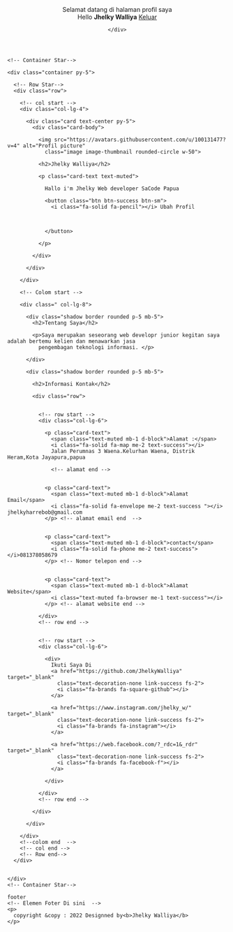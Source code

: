 <!DOCTYPE html>
<html lang="en">

<head>
  <title>Profile</title>

  <!-- CSS only  instal bootstarap -->
  <link href="https://cdn.jsdelivr.net/npm/bootstrap@5.2.1/dist/css/bootstrap.min.css" rel="stylesheet"
    integrity="sha384-iYQeCzEYFbKjA/T2uDLTpkwGzCiq6soy8tYaI1GyVh/UjpbCx/TYkiZhlZB6+fzT" crossorigin="anonymous">

  <!--link font awasome untuk membuat ikon  -->
  <script src="https://kit.fontawesome.com/54e4df4cb3.js" crossorigin="anonymous"></script>

  <!-- instal Font Awasome ke dalam -->


  <link rel="stylesheet" href="https://cdnjs.cloudflare.com/ajax/libs/font-awesome/4.7.0/css/font-awesome.min.css"
    integrity="sha512-SfTiTlX6kk+qitfevl/7LibUOeJWlt9rbyDn92a1DqWOw9vWG2MFoays0sgObmWazO5BQPiFucnnEAjpAB+/Sw=="
    crossorigin="anonymous" referrerpolicy="no-referrer" />

</head>

<body>

  <!-- Heder star  -->
  <header class=" bg-success shadow sticky-top">
    <!--  Elemen Heder di Sini-->
    <div class="container d-flex  flex-wrap justify-content-between py-2 text-light">
      Selamat datang di halaman profil saya
      <div>
        Hello <b>Jhelky Walliya</b>
        <a href="#" class="link-warning text-decoration-none fw-bold ms-2">
          <i class="fa-solid fas fa-sign-out"></i>
          Keluar
        </a>
      </div>

    </div>


  </header>

  <!-- Heder end di sini -->


  <!-- Conten star-->

  <section>
    <!-- elemen konten disini  -->

    <!-- Container Star-->

    <div class="container py-5">

      <!-- Row Star-->
      <div class="row">

        <!-- col start -->
        <div class="col-lg-4">

          <div class="card text-center py-5">
            <div class="card-body">

              <img src="https://avatars.githubusercontent.com/u/100131477?v=4" alt="Profil picture"
                class="image image-thumbnail rounded-circle w-50">

              <h2>Jhelky Walliya</h2>

              <p class="card-text text-muted">

                Hallo i'm Jhelky Web developer SaCode Papua

                <button class="btn btn-success btn-sm">
                  <i class="fa-solid fa-pencil"></i> Ubah Profil



                </button>

              </p>

            </div>

          </div>

        </div>

        <!-- Colom start -->

        <div class=" col-lg-8">

          <div class="shadow border rounded p-5 mb-5">
            <h2>Tentang Saya</h2>

            <p>Saya merupakan seseorang web developr junior kegitan saya adalah bertemu kelien dan menawarkan jasa
              pengembagan teknologi informasi. </p>

          </div>

          <div class="shadow border rounded p-5 mb-5">

            <h2>Informasi Kontak</h2>

            <div class="row">


              <!-- row start -->
              <div class="col-lg-6">

                <p class="card-text">
                  <span class="text-muted mb-1 d-block">Alamat :</span>
                  <i class="fa-solid fa-map me-2 text-success"></i>
                  Jalan Perumnas 3 Waena.Kelurhan Waena, Distrik Heram,Kota Jayapura,papua

                  <!-- alamat end -->


                <p class="card-text">
                  <span class="text-muted mb-1 d-block">Alamat Email</span>
                  <i class="fa-solid fa-envelope me-2 text-success "></i> jhelkyharrebob@gmail.com
                </p> <!-- alamat email end  -->


                <p class="card-text">
                  <span class="text-muted mb-1 d-block">contact</span>
                  <i class="fa-solid fa-phone me-2 text-success"></i>081378058679
                </p> <!-- Nomor telepon end -->


                <p class="card-text">
                  <span class="text-muted mb-1 d-block">Alamat Website</span>
                  <i class="text-muted fa-browser me-1 text-success"></i>
                </p> <!-- alamat website end -->

              </div>
              <!-- row end -->


              <!-- row start -->
              <div class="col-lg-6">

                <div>
                  Ikuti Saya Di
                  <a href="https://github.com/JhelkyWalliya" target="_blank"
                    class="text-decoration-none link-success fs-2">
                    <i class="fa-brands fa-square-github"></i>
                  </a>

                  <a href="https://www.instagram.com/jhelky_w/" target="_blank"
                    class="text-decoration-none link-success fs-2">
                    <i class="fa-brands fa-instagram"></i>
                  </a>

                  <a href="https://web.facebook.com/?_rdc=1&_rdr" target="_blank"
                    class="text-decoration-none link-success fs-2">
                    <i class="fa-brands fa-facebook-f"></i>
                  </a>

                </div>

              </div>
              <!-- row end -->

            </div>

          </div>

        </div>
        <!--colom end  -->
        <!-- col end -->
        <!-- Row end-->
      </div>


    </div>
    <!-- Container Star-->


  </section>
  <!-- Conten end -->


  <!-- Foter star  -->

  <footer class="text-center bg-dark text-success py-5 ">

    footer
    <!-- Elemen Foter Di sini  -->
    <p>
      copyright &copy : 2022 Designned by<b>Jhelky Walliya</b>
    </p>

  </footer>
  <!-- Footer end -->




</body>

</html>
